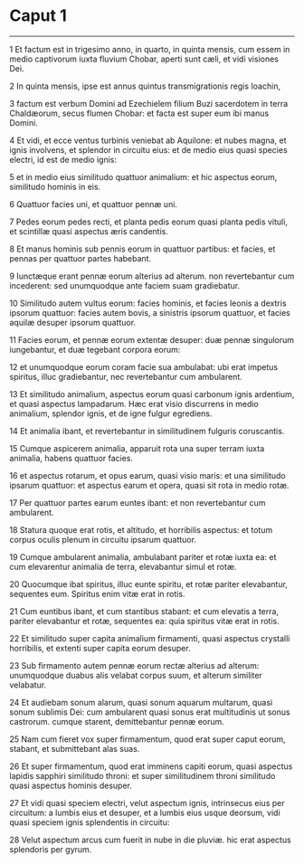 # Caput 1

***

1 Et factum est in trigesimo anno, in quarto, in quinta mensis, cum essem in medio captivorum iuxta fluvium Chobar, aperti sunt cæli, et vidi visiones Dei.

2 In quinta mensis, ipse est annus quintus transmigrationis regis Ioachin,

3 factum est verbum Domini ad Ezechielem filium Buzi sacerdotem in terra Chaldæorum, secus flumen Chobar: et facta est super eum ibi manus Domini.

4 Et vidi, et ecce ventus turbinis veniebat ab Aquilone: et nubes magna, et ignis involvens, et splendor in circuitu eius: et de medio eius quasi species electri, id est de medio ignis:

5 et in medio eius similitudo quattuor animalium: et hic aspectus eorum, similitudo hominis in eis.

6 Quattuor facies uni, et quattuor pennæ uni.

7 Pedes eorum pedes recti, et planta pedis eorum quasi planta pedis vituli, et scintillæ quasi aspectus æris candentis.

8 Et manus hominis sub pennis eorum in quattuor partibus: et facies, et pennas per quattuor partes habebant.

9 Iunctæque erant pennæ eorum alterius ad alterum. non revertebantur cum incederent: sed unumquodque ante faciem suam gradiebatur.

10 Similitudo autem vultus eorum: facies hominis, et facies leonis a dextris ipsorum quattuor: facies autem bovis, a sinistris ipsorum quattuor, et facies aquilæ desuper ipsorum quattuor.

11 Facies eorum, et pennæ eorum extentæ desuper: duæ pennæ singulorum iungebantur, et duæ tegebant corpora eorum:

12 et unumquodque eorum coram facie sua ambulabat: ubi erat impetus spiritus, illuc gradiebantur, nec revertebantur cum ambularent.

13 Et similitudo animalium, aspectus eorum quasi carbonum ignis ardentium, et quasi aspectus lampadarum. Hæc erat visio discurrens in medio animalium, splendor ignis, et de igne fulgur egrediens.

14 Et animalia ibant, et revertebantur in similitudinem fulguris coruscantis.

15 Cumque aspicerem animalia, apparuit rota una super terram iuxta animalia, habens quattuor facies.

16 et aspectus rotarum, et opus earum, quasi visio maris: et una similitudo ipsarum quattuor: et aspectus earum et opera, quasi sit rota in medio rotæ.

17 Per quattuor partes earum euntes ibant: et non revertebantur cum ambularent.

18 Statura quoque erat rotis, et altitudo, et horribilis aspectus: et totum corpus oculis plenum in circuitu ipsarum quattuor.

19 Cumque ambularent animalia, ambulabant pariter et rotæ iuxta ea: et cum elevarentur animalia de terra, elevabantur simul et rotæ.

20 Quocumque ibat spiritus, illuc eunte spiritu, et rotæ pariter elevabantur, sequentes eum. Spiritus enim vitæ erat in rotis.

21 Cum euntibus ibant, et cum stantibus stabant: et cum elevatis a terra, pariter elevabantur et rotæ, sequentes ea: quia spiritus vitæ erat in rotis.

22 Et similitudo super capita animalium firmamenti, quasi aspectus crystalli horribilis, et extenti super capita eorum desuper.

23 Sub firmamento autem pennæ eorum rectæ alterius ad alterum: unumquodque duabus alis velabat corpus suum, et alterum similiter velabatur.

24 Et audiebam sonum alarum, quasi sonum aquarum multarum, quasi sonum sublimis Dei: cum ambularent quasi sonus erat multitudinis ut sonus castrorum. cumque starent, demittebantur pennæ eorum.

25 Nam cum fieret vox super firmamentum, quod erat super caput eorum, stabant, et submittebant alas suas.

26 Et super firmamentum, quod erat imminens capiti eorum, quasi aspectus lapidis sapphiri similitudo throni: et super similitudinem throni similitudo quasi aspectus hominis desuper.

27 Et vidi quasi speciem electri, velut aspectum ignis, intrinsecus eius per circuitum: a lumbis eius et desuper, et a lumbis eius usque deorsum, vidi quasi speciem ignis splendentis in circuitu:

28 Velut aspectum arcus cum fuerit in nube in die pluviæ. hic erat aspectus splendoris per gyrum.

